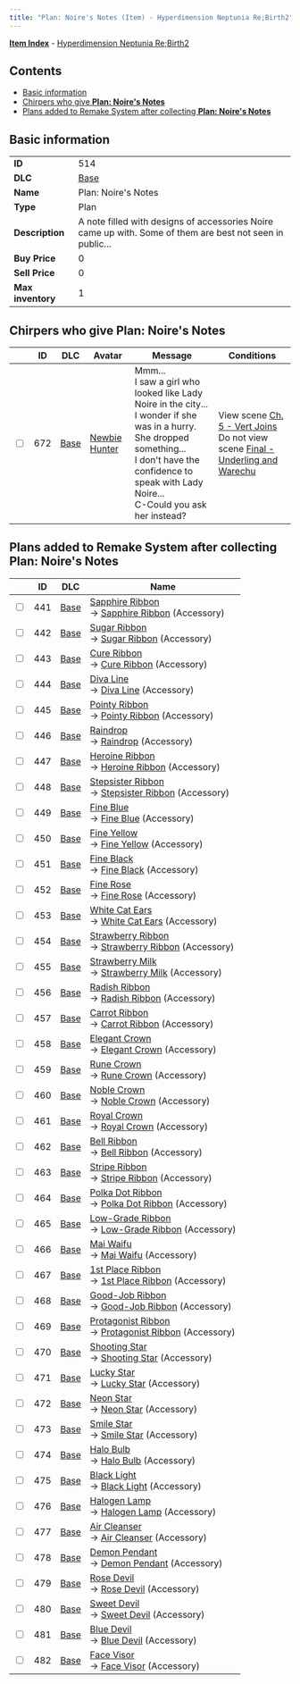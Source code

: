 ```yaml
---
title: "Plan: Noire's Notes (Item) - Hyperdimension Neptunia Re;Birth2"
---
```


[**Item Index**](/neptunia/rb2/item/index.html) - [Hyperdimension Neptunia Re;Birth2](/neptunia/rb2)

## Contents

- [Basic information](#basic-information)
- [Chirpers who give **Plan: Noire's Notes**](#chirpers-who-give-plan-noires-notes)
- [Plans added to Remake System after collecting **Plan: Noire's Notes**](#plans-added-to-remake-system-after-collecting-plan-noires-notes)

## Basic information

|   |   |
| -- | -- |
| **ID** | 514 |
| **DLC** | [Base](/neptunia/rb2/dlc/0-base.html) |
| **Name** | Plan: Noire's Notes |
| **Type** | Plan |
| **Description** | A note filled with designs of accessories Noire came up with. Some of them are best not seen in public... |
| **Buy Price** | 0 |
| **Sell Price** | 0 |
| **Max inventory** | 1 |

## Chirpers who give **Plan: Noire's Notes**

|    | ID | DLC | Avatar | Message | Conditions |
| -- | -- | --- | ------ | ------- | ---------- |
| <input type="checkbox" id="rb2-chirper-event-0-672" class="trackbox" /> | 672 | [Base](/neptunia/rb2/dlc/0-base.html) | [Newbie Hunter](/neptunia/rb2/avatar/0-113-newbie-hunter.html) | Mmm...<br />I saw a girl who looked like Lady Noire in the city...<br />I wonder if she was in a hurry. She dropped something...<br />I don't have the confidence to speak with Lady Noire...<br />C-Could you ask her instead? | View scene [Ch. 5 - Vert Joins](/neptunia/rb2/scene/0-376-ch-5-vert-joins.html)<br />Do not view scene [Final - Underling and Warechu](/neptunia/rb2/scene/0-468-final-underling-and-warechu.html) |

## Plans added to Remake System after collecting **Plan: Noire's Notes**

|    | ID | DLC | Name |
| -- | -- | --- | ---- |
| <input type="checkbox" id="rb2-remake-0-441" class="trackbox" /> | 441 | [Base](/neptunia/rb2/dlc/0-base.html) | [Sapphire Ribbon](/neptunia/rb2/remake/0-441-sapphire-ribbon.html)<br />→ [Sapphire Ribbon](/neptunia/rb2/item/0-2372-sapphire-ribbon.html) (Accessory) |
| <input type="checkbox" id="rb2-remake-0-442" class="trackbox" /> | 442 | [Base](/neptunia/rb2/dlc/0-base.html) | [Sugar Ribbon](/neptunia/rb2/remake/0-442-sugar-ribbon.html)<br />→ [Sugar Ribbon](/neptunia/rb2/item/0-2373-sugar-ribbon.html) (Accessory) |
| <input type="checkbox" id="rb2-remake-0-443" class="trackbox" /> | 443 | [Base](/neptunia/rb2/dlc/0-base.html) | [Cure Ribbon](/neptunia/rb2/remake/0-443-cure-ribbon.html)<br />→ [Cure Ribbon](/neptunia/rb2/item/0-2374-cure-ribbon.html) (Accessory) |
| <input type="checkbox" id="rb2-remake-0-444" class="trackbox" /> | 444 | [Base](/neptunia/rb2/dlc/0-base.html) | [Diva Line](/neptunia/rb2/remake/0-444-diva-line.html)<br />→ [Diva Line](/neptunia/rb2/item/0-2375-diva-line.html) (Accessory) |
| <input type="checkbox" id="rb2-remake-0-445" class="trackbox" /> | 445 | [Base](/neptunia/rb2/dlc/0-base.html) | [Pointy Ribbon](/neptunia/rb2/remake/0-445-pointy-ribbon.html)<br />→ [Pointy Ribbon](/neptunia/rb2/item/0-2376-pointy-ribbon.html) (Accessory) |
| <input type="checkbox" id="rb2-remake-0-446" class="trackbox" /> | 446 | [Base](/neptunia/rb2/dlc/0-base.html) | [Raindrop](/neptunia/rb2/remake/0-446-raindrop.html)<br />→ [Raindrop](/neptunia/rb2/item/0-2377-raindrop.html) (Accessory) |
| <input type="checkbox" id="rb2-remake-0-447" class="trackbox" /> | 447 | [Base](/neptunia/rb2/dlc/0-base.html) | [Heroine Ribbon](/neptunia/rb2/remake/0-447-heroine-ribbon.html)<br />→ [Heroine Ribbon](/neptunia/rb2/item/0-2378-heroine-ribbon.html) (Accessory) |
| <input type="checkbox" id="rb2-remake-0-448" class="trackbox" /> | 448 | [Base](/neptunia/rb2/dlc/0-base.html) | [Stepsister Ribbon](/neptunia/rb2/remake/0-448-stepsister-ribbon.html)<br />→ [Stepsister Ribbon](/neptunia/rb2/item/0-2379-stepsister-ribbon.html) (Accessory) |
| <input type="checkbox" id="rb2-remake-0-449" class="trackbox" /> | 449 | [Base](/neptunia/rb2/dlc/0-base.html) | [Fine Blue](/neptunia/rb2/remake/0-449-fine-blue.html)<br />→ [Fine Blue](/neptunia/rb2/item/0-2380-fine-blue.html) (Accessory) |
| <input type="checkbox" id="rb2-remake-0-450" class="trackbox" /> | 450 | [Base](/neptunia/rb2/dlc/0-base.html) | [Fine Yellow](/neptunia/rb2/remake/0-450-fine-yellow.html)<br />→ [Fine Yellow](/neptunia/rb2/item/0-2381-fine-yellow.html) (Accessory) |
| <input type="checkbox" id="rb2-remake-0-451" class="trackbox" /> | 451 | [Base](/neptunia/rb2/dlc/0-base.html) | [Fine Black](/neptunia/rb2/remake/0-451-fine-black.html)<br />→ [Fine Black](/neptunia/rb2/item/0-2382-fine-black.html) (Accessory) |
| <input type="checkbox" id="rb2-remake-0-452" class="trackbox" /> | 452 | [Base](/neptunia/rb2/dlc/0-base.html) | [Fine Rose](/neptunia/rb2/remake/0-452-fine-rose.html)<br />→ [Fine Rose](/neptunia/rb2/item/0-2383-fine-rose.html) (Accessory) |
| <input type="checkbox" id="rb2-remake-0-453" class="trackbox" /> | 453 | [Base](/neptunia/rb2/dlc/0-base.html) | [White Cat Ears](/neptunia/rb2/remake/0-453-white-cat-ears.html)<br />→ [White Cat Ears](/neptunia/rb2/item/0-2384-white-cat-ears.html) (Accessory) |
| <input type="checkbox" id="rb2-remake-0-454" class="trackbox" /> | 454 | [Base](/neptunia/rb2/dlc/0-base.html) | [Strawberry Ribbon](/neptunia/rb2/remake/0-454-strawberry-ribbon.html)<br />→ [Strawberry Ribbon](/neptunia/rb2/item/0-2385-strawberry-ribbon.html) (Accessory) |
| <input type="checkbox" id="rb2-remake-0-455" class="trackbox" /> | 455 | [Base](/neptunia/rb2/dlc/0-base.html) | [Strawberry Milk](/neptunia/rb2/remake/0-455-strawberry-milk.html)<br />→ [Strawberry Milk](/neptunia/rb2/item/0-2386-strawberry-milk.html) (Accessory) |
| <input type="checkbox" id="rb2-remake-0-456" class="trackbox" /> | 456 | [Base](/neptunia/rb2/dlc/0-base.html) | [Radish Ribbon](/neptunia/rb2/remake/0-456-radish-ribbon.html)<br />→ [Radish Ribbon](/neptunia/rb2/item/0-2387-radish-ribbon.html) (Accessory) |
| <input type="checkbox" id="rb2-remake-0-457" class="trackbox" /> | 457 | [Base](/neptunia/rb2/dlc/0-base.html) | [Carrot Ribbon](/neptunia/rb2/remake/0-457-carrot-ribbon.html)<br />→ [Carrot Ribbon](/neptunia/rb2/item/0-2388-carrot-ribbon.html) (Accessory) |
| <input type="checkbox" id="rb2-remake-0-458" class="trackbox" /> | 458 | [Base](/neptunia/rb2/dlc/0-base.html) | [Elegant Crown](/neptunia/rb2/remake/0-458-elegant-crown.html)<br />→ [Elegant Crown](/neptunia/rb2/item/0-2389-elegant-crown.html) (Accessory) |
| <input type="checkbox" id="rb2-remake-0-459" class="trackbox" /> | 459 | [Base](/neptunia/rb2/dlc/0-base.html) | [Rune Crown](/neptunia/rb2/remake/0-459-rune-crown.html)<br />→ [Rune Crown](/neptunia/rb2/item/0-2390-rune-crown.html) (Accessory) |
| <input type="checkbox" id="rb2-remake-0-460" class="trackbox" /> | 460 | [Base](/neptunia/rb2/dlc/0-base.html) | [Noble Crown](/neptunia/rb2/remake/0-460-noble-crown.html)<br />→ [Noble Crown](/neptunia/rb2/item/0-2391-noble-crown.html) (Accessory) |
| <input type="checkbox" id="rb2-remake-0-461" class="trackbox" /> | 461 | [Base](/neptunia/rb2/dlc/0-base.html) | [Royal Crown](/neptunia/rb2/remake/0-461-royal-crown.html)<br />→ [Royal Crown](/neptunia/rb2/item/0-2392-royal-crown.html) (Accessory) |
| <input type="checkbox" id="rb2-remake-0-462" class="trackbox" /> | 462 | [Base](/neptunia/rb2/dlc/0-base.html) | [Bell Ribbon](/neptunia/rb2/remake/0-462-bell-ribbon.html)<br />→ [Bell Ribbon](/neptunia/rb2/item/0-2393-bell-ribbon.html) (Accessory) |
| <input type="checkbox" id="rb2-remake-0-463" class="trackbox" /> | 463 | [Base](/neptunia/rb2/dlc/0-base.html) | [Stripe Ribbon](/neptunia/rb2/remake/0-463-stripe-ribbon.html)<br />→ [Stripe Ribbon](/neptunia/rb2/item/0-2394-stripe-ribbon.html) (Accessory) |
| <input type="checkbox" id="rb2-remake-0-464" class="trackbox" /> | 464 | [Base](/neptunia/rb2/dlc/0-base.html) | [Polka Dot Ribbon](/neptunia/rb2/remake/0-464-polka-dot-ribbon.html)<br />→ [Polka Dot Ribbon](/neptunia/rb2/item/0-2395-polka-dot-ribbon.html) (Accessory) |
| <input type="checkbox" id="rb2-remake-0-465" class="trackbox" /> | 465 | [Base](/neptunia/rb2/dlc/0-base.html) | [Low-Grade Ribbon](/neptunia/rb2/remake/0-465-low-grade-ribbon.html)<br />→ [Low-Grade Ribbon](/neptunia/rb2/item/0-2396-low-grade-ribbon.html) (Accessory) |
| <input type="checkbox" id="rb2-remake-0-466" class="trackbox" /> | 466 | [Base](/neptunia/rb2/dlc/0-base.html) | [Mai Waifu](/neptunia/rb2/remake/0-466-mai-waifu.html)<br />→ [Mai Waifu](/neptunia/rb2/item/0-2397-mai-waifu.html) (Accessory) |
| <input type="checkbox" id="rb2-remake-0-467" class="trackbox" /> | 467 | [Base](/neptunia/rb2/dlc/0-base.html) | [1st Place Ribbon](/neptunia/rb2/remake/0-467-1st-place-ribbon.html)<br />→ [1st Place Ribbon](/neptunia/rb2/item/0-2398-1st-place-ribbon.html) (Accessory) |
| <input type="checkbox" id="rb2-remake-0-468" class="trackbox" /> | 468 | [Base](/neptunia/rb2/dlc/0-base.html) | [Good-Job Ribbon](/neptunia/rb2/remake/0-468-good-job-ribbon.html)<br />→ [Good-Job Ribbon](/neptunia/rb2/item/0-2399-good-job-ribbon.html) (Accessory) |
| <input type="checkbox" id="rb2-remake-0-469" class="trackbox" /> | 469 | [Base](/neptunia/rb2/dlc/0-base.html) | [Protagonist Ribbon](/neptunia/rb2/remake/0-469-protagonist-ribbon.html)<br />→ [Protagonist Ribbon](/neptunia/rb2/item/0-2400-protagonist-ribbon.html) (Accessory) |
| <input type="checkbox" id="rb2-remake-0-470" class="trackbox" /> | 470 | [Base](/neptunia/rb2/dlc/0-base.html) | [Shooting Star](/neptunia/rb2/remake/0-470-shooting-star.html)<br />→ [Shooting Star](/neptunia/rb2/item/0-2401-shooting-star.html) (Accessory) |
| <input type="checkbox" id="rb2-remake-0-471" class="trackbox" /> | 471 | [Base](/neptunia/rb2/dlc/0-base.html) | [Lucky Star](/neptunia/rb2/remake/0-471-lucky-star.html)<br />→ [Lucky Star](/neptunia/rb2/item/0-2402-lucky-star.html) (Accessory) |
| <input type="checkbox" id="rb2-remake-0-472" class="trackbox" /> | 472 | [Base](/neptunia/rb2/dlc/0-base.html) | [Neon Star](/neptunia/rb2/remake/0-472-neon-star.html)<br />→ [Neon Star](/neptunia/rb2/item/0-2403-neon-star.html) (Accessory) |
| <input type="checkbox" id="rb2-remake-0-473" class="trackbox" /> | 473 | [Base](/neptunia/rb2/dlc/0-base.html) | [Smile Star](/neptunia/rb2/remake/0-473-smile-star.html)<br />→ [Smile Star](/neptunia/rb2/item/0-2404-smile-star.html) (Accessory) |
| <input type="checkbox" id="rb2-remake-0-474" class="trackbox" /> | 474 | [Base](/neptunia/rb2/dlc/0-base.html) | [Halo Bulb](/neptunia/rb2/remake/0-474-halo-bulb.html)<br />→ [Halo Bulb](/neptunia/rb2/item/0-2405-halo-bulb.html) (Accessory) |
| <input type="checkbox" id="rb2-remake-0-475" class="trackbox" /> | 475 | [Base](/neptunia/rb2/dlc/0-base.html) | [Black Light](/neptunia/rb2/remake/0-475-black-light.html)<br />→ [Black Light](/neptunia/rb2/item/0-2406-black-light.html) (Accessory) |
| <input type="checkbox" id="rb2-remake-0-476" class="trackbox" /> | 476 | [Base](/neptunia/rb2/dlc/0-base.html) | [Halogen Lamp](/neptunia/rb2/remake/0-476-halogen-lamp.html)<br />→ [Halogen Lamp](/neptunia/rb2/item/0-2407-halogen-lamp.html) (Accessory) |
| <input type="checkbox" id="rb2-remake-0-477" class="trackbox" /> | 477 | [Base](/neptunia/rb2/dlc/0-base.html) | [Air Cleanser](/neptunia/rb2/remake/0-477-air-cleanser.html)<br />→ [Air Cleanser](/neptunia/rb2/item/0-2408-air-cleanser.html) (Accessory) |
| <input type="checkbox" id="rb2-remake-0-478" class="trackbox" /> | 478 | [Base](/neptunia/rb2/dlc/0-base.html) | [Demon Pendant](/neptunia/rb2/remake/0-478-demon-pendant.html)<br />→ [Demon Pendant](/neptunia/rb2/item/0-2409-demon-pendant.html) (Accessory) |
| <input type="checkbox" id="rb2-remake-0-479" class="trackbox" /> | 479 | [Base](/neptunia/rb2/dlc/0-base.html) | [Rose Devil](/neptunia/rb2/remake/0-479-rose-devil.html)<br />→ [Rose Devil](/neptunia/rb2/item/0-2410-rose-devil.html) (Accessory) |
| <input type="checkbox" id="rb2-remake-0-480" class="trackbox" /> | 480 | [Base](/neptunia/rb2/dlc/0-base.html) | [Sweet Devil](/neptunia/rb2/remake/0-480-sweet-devil.html)<br />→ [Sweet Devil](/neptunia/rb2/item/0-2411-sweet-devil.html) (Accessory) |
| <input type="checkbox" id="rb2-remake-0-481" class="trackbox" /> | 481 | [Base](/neptunia/rb2/dlc/0-base.html) | [Blue Devil](/neptunia/rb2/remake/0-481-blue-devil.html)<br />→ [Blue Devil](/neptunia/rb2/item/0-2412-blue-devil.html) (Accessory) |
| <input type="checkbox" id="rb2-remake-0-482" class="trackbox" /> | 482 | [Base](/neptunia/rb2/dlc/0-base.html) | [Face Visor](/neptunia/rb2/remake/0-482-face-visor.html)<br />→ [Face Visor](/neptunia/rb2/item/0-2413-face-visor.html) (Accessory) |